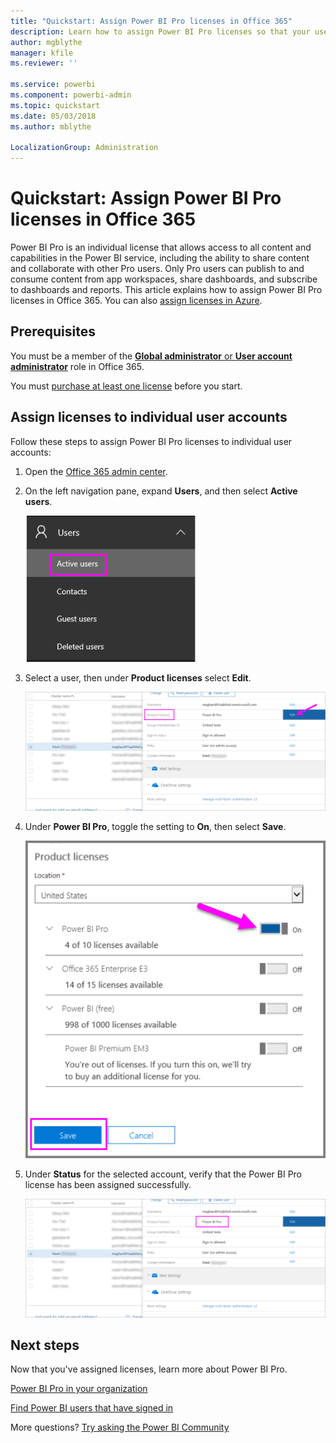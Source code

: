 ```yaml
---
title: "Quickstart: Assign Power BI Pro licenses in Office 365"
description: Learn how to assign Power BI Pro licenses so that your users can access all content and capabilities in the Power BI service.
author: mgblythe
manager: kfile
ms.reviewer: ''

ms.service: powerbi
ms.component: powerbi-admin
ms.topic: quickstart
ms.date: 05/03/2018
ms.author: mblythe

LocalizationGroup: Administration
---
```


# Quickstart: Assign Power BI Pro licenses in Office 365

Power BI Pro is an individual license that allows access to all content and capabilities in the Power BI service, including the ability to share content and collaborate with other Pro users. Only Pro users can publish to and consume content from app workspaces, share dashboards, and subscribe to dashboards and reports. This article explains how to assign Power BI Pro licenses in Office 365. You can also [assign licenses in Azure](service-admin-assigning-power-bi-pro-licenses-azure.md).


## Prerequisites

You must be a member of the [**Global administrator** or **User account administrator**](https://support.office.com/article/about-office-365-admin-roles-da585eea-f576-4f55-a1e0-87090b6aaa9d?ui=en-US&rs=en-US&ad=US) role in Office 365.

You must [purchase at least one license](service-admin-purchasing-power-bi-pro.md) before you start.



## Assign licenses to individual user accounts

Follow these steps to assign Power BI Pro licenses to individual user accounts:

1. Open the [Office 365 admin center](https://portal.office.com/adminportal/home#/homepage).

2. On the left navigation pane, expand **Users**, and then select **Active users**.

    ![Active users](media/service-admin-assigning-power-bi-pro-licenses/service-assigning-power-bi-pro-licenses-05.png)

3. Select a user, then under **Product licenses** select **Edit**.

    ![Edit product licenses](media/service-admin-assigning-power-bi-pro-licenses/service-assigning-power-bi-pro-licenses-06.png)

4. Under **Power BI Pro**, toggle the setting to **On**, then select **Save**.

    ![Product licenses on](media/service-admin-assigning-power-bi-pro-licenses/service-assigning-power-bi-pro-licenses-07.png)

5. Under **Status** for the selected account, verify that the Power BI Pro license has been assigned successfully.

    ![Verify license status](media/service-admin-assigning-power-bi-pro-licenses/service-assigning-power-bi-pro-licenses-08.png)



## Next steps

Now that you've assigned licenses, learn more about Power BI Pro.

[Power BI Pro in your organization](service-admin-power-bi-pro-in-your-organization.md)

[Find Power BI users that have signed in](service-admin-access-usage.md)

More questions? [Try asking the Power BI Community](https://community.powerbi.com/)